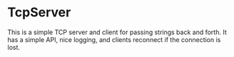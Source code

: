 # TcpServer

This is a simple TCP server and client for passing strings back and forth. It has a simple API, nice logging, and clients reconnect if the connection is lost.
